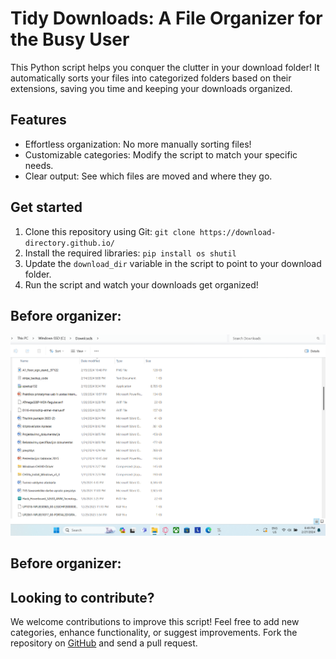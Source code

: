 <!DOCTYPE html>
<html lang="en">
<head>
  <meta charset="UTF-8">
  <meta name="viewport" content="width=device-width, initial-scale=1.0">
  
</head>
<body>
  <h1>Tidy Downloads: A File Organizer for the Busy User</h1>
  <p>This Python script helps you conquer the clutter in your download folder! It automatically sorts your files into categorized folders based on their extensions, saving you time and keeping your downloads organized.</p>

  <h2>Features</h2>
  <ul>
    <li>Effortless organization: No more manually sorting files!</li>
    <li>Customizable categories: Modify the script to match your specific needs.</li>
    <li>Clear output: See which files are moved and where they go.</li>
  </ul>

  <h2>Get started</h2>
  <ol>
    <li>Clone this repository using Git: <code>git clone https://download-directory.github.io/</code></li>
    <li>Install the required libraries: <code>pip install os shutil</code></li>
    <li>Update the <code>download_dir</code> variable in the script to point to your download folder.</li>
    <li>Run the script and watch your downloads get organized!</li>
  </ol>

  <h2>Before organizer:</h2>
  <img src='before.png'/>
  <h2>Before organizer:</h2>

  
  <h2>Looking to contribute?</h2>
  <p>We welcome contributions to improve this script! Feel free to add new categories, enhance functionality, or suggest improvements. Fork the repository on <a href="https://download-directory.github.io/" target="_blank" rel="noopener noreferrer"><i class="fa fa-github"></i> GitHub</a> and send a pull request.</p>
</body>
</html>
